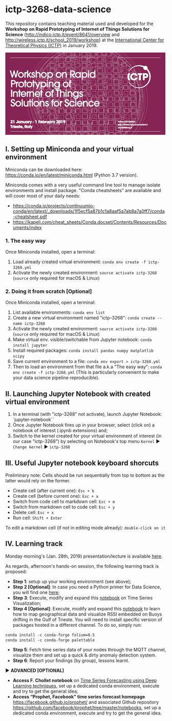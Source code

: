 # ictp-3268-data-science

This repository contains teaching material used and developed for the **Workshop on Rapid Prototyping of Internet of Things Solutions for Science** (http://indico.ictp.it/event/8641/overview and http://wireless.ictp.it/school_2019/workshop) at the [International Center for Theoretical Physics (ICTP)](https://www.ictp.it/) in January 2019.

![Poster](lectures/img/poster.png)

## I. Setting up Miniconda and your virtual environment
Miniconda can be downloaded here: https://conda.io/en/latest/miniconda.html (Python 3.7 version).

Miniconda comes with a very useful command line tool to manage isolate environments and install package. "Conda cheatsheets" are available and will cover most of your daily needs:
- https://conda.io/projects/continuumio-conda/en/latest/_downloads/1f5ecf5a87b1c1a8aaf5a7ab8a7a0ff7/conda-cheatsheet.pdf
- https://kapeli.com/cheat_sheets/Conda.docset/Contents/Resources/Documents/index

### 1. The easy way
Once Miniconda installed, open a terminal:

1. Load already created virtual environment: `conda env create -f ictp-3268.yml`
2. Activate the newly created environment: `source activate ictp-3268` (`source` only required for macOS & Linux)

### 2. Doing it from scratch [Optional]
Once Miniconda installed, open a terminal:

1. List available environments: `conda env list`
2. Create a new virtual environment named "ictp-3268": `conda create --name ictp-3268`
3. Activate the newly created environment: `source activate ictp-3268` (`source` only required for macOS & Linux)
4. Make virtual env. visible/switchable from Jupyter notebook: `conda install jupyter`
5. Install required packages: `conda install pandas numpy matplotlib scipy`
6. Save current environment to a file: `conda env export > ictp-3268.yml`
7. Then to load an environment from that file a.k.a "The easy way": `conda env create -f ictp-3268.yml` (This is particularly convenient to make your data science pipeline reproducible).

## II. Launching Jupyter Notebook with created virtual environment
1. In a terminal (with "ictp-3268" not activate), launch Jupyter Notebook: `jupyter-notebook``
2. Once Jupyter Notebook fires up in your browser, select (click on) a notebook of interest (.ipynb extensions) and;
3. Switch to the kernel created for your virtual environment of interest (in our case "ictp-3268") by selecting on Notebook's top menu `Kernel` &#9658; `Change kernel` &#9658; `ictp-3268` 

## III. Useful Jupyter notebook keyboard shorcuts
Preliminary note: Cells should be run sequentially from top to bottom as the latter would rely on the former.

* Create cell (after current one): `Esc + b`
* Create cell (before current one): `Esc + a`
* Switch from code cell to markdown cell: `Esc + m`
* Switch from markdown cell to code cell: `Esc + y`
* Delete cell: `Esc + x`
* Run cell: `Shift + Enter`

To edit a markdown cell (if not in editing mode already): `double-click on it`

## IV. Learning track
Monday morning's (Jan. 28th, 2019) presentation/lecture is available [here](./lectures). 

As regards, afternoon's hands-on session, the following learning track is proposed:

* **Step 1**: setup up your working environment (see above);
* **Step 2 [Optional]**: In case you need a Python primer for Data Science, you will find one [here](./hands-on-sessions/notebooks/0-python-language-essentials-for-data-science.ipynb);
* **Step 3**: Execute, modify and expand this [notebook](./hands-on-sessions/notebooks/2-time-series-visualization-python.ipynb) on Time Series Visualization;
* **Step 4 [Optional]**: Execute, modify and expand this [notebook](./hands-on-sessions/notebooks/3-mapping-buoys.ipynb) to learn how to map geographical data and visualize RSSI embedded on Buoys drifting in the Gulf of Trieste.
You will need to install specific version of packages hosted in a different channel. To do so, simply run:
```
conda install -c conda-forge folium=0.5
conda install -c conda-forge palettable
```

* **Step 5**: Fetch time series data of your nodes through the MQTT channel, visualize them and set up a quick & dirty anomaly detection system.
* **Step 6**: Report your findings (by group), lessons learnt.

&#9658; **ADVANCED [OPTIONAL]**

* **Access F. Chollet notebook** on [Time Series Forecasting using Deep Learning techniques](https://github.com/fchollet/deep-learning-with-python-notebooks/blob/master/6.3-advanced-usage-of-recurrent-neural-networks.ipynb), set up a dedicated conda environment, execute and try to get the general idea;
* **Access “Prophet, Facebook" time series forecast homepage** https://facebook.github.io/prophet/ and associated Github repository https://github.com/facebook/prophet/tree/master/notebooks, set up a dedicated conda environment, execute and try to get the general idea.

